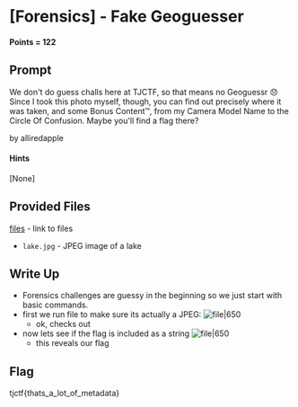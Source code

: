 # \[Forensics\] - Fake Geoguesser

#### Points = 122

## Prompt

We don't do guess challs here at TJCTF, so that means no Geoguessr 😞 Since I took this photo myself, though, you can find out precisely where it was taken, and some Bonus Content™️, from my Camera Model Name to the Circle Of Confusion. Maybe you'll find a flag there?

by alliredapple

#### Hints
\[None\]

## Provided Files

[files](../../files/tjctf-2022/fake_geoguesser) - link to files

- `lake.jpg` - JPEG image of a lake

## Write Up

- Forensics challenges are guessy in the beginning so we just start with basic commands.
- first we run file to make sure its actually a JPEG:
	 ![file|650](geo_file.png)
	- ok, checks out
- now lets see if the flag is included as a string
	 ![file|650](geo_strings.png)
	 - this reveals our flag

## Flag

tjctf{thats_a_lot_of_metadata}